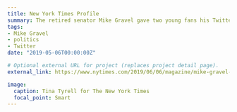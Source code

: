 ```yaml
---
title: New York Times Profile
summary: The retired senator Mike Gravel gave two young fans his Twitter password and permission to campaign in his name. It might be a stunt — or the future of politics.
tags:
- Mike Gravel
- politics
- Twitter
date: "2019-05-06T00:00:00Z"

# Optional external URL for project (replaces project detail page).
external_link: https://www.nytimes.com/2019/06/06/magazine/mike-gravel-teens-twitter-presidential-campaign.html

image:
  caption: Tina Tyrell for The New York Times
  focal_point: Smart
---
```

